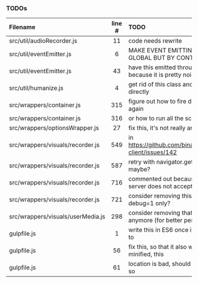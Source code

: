 ### TODOs
| Filename | line # | TODO
|:------|:------:|:------
| src/util/audioRecorder.js | 11 | code needs rewrite
| src/util/eventEmitter.js | 6 | MAKE EVENT EMITTING IN DESPOT NOT GLOBAL BUT BY CONTAINER ID INSTEAD
| src/util/eventEmitter.js | 43 | have this emitted through a configuration because it is pretty noisy
| src/util/humanize.js | 4 | get rid of this class and use those imports directly
| src/wrappers/container.js | 315 | figure out how to fire dom's onload event again
| src/wrappers/container.js | 316 | or how to run all the scripts over again
| src/wrappers/optionsWrapper.js | 27 | fix this, it's not really an option
| src/wrappers/visuals/recorder.js | 549 | in https://github.com/binarykitchen/videomail-client/issues/142
| src/wrappers/visuals/recorder.js | 587 | retry with navigator.getUserMedia_() maybe?
| src/wrappers/visuals/recorder.js | 716 | commented out because for some reasons server does not accept such a long
| src/wrappers/visuals/recorder.js | 721 | consider removing this later or have it for debug=1 only?
| src/wrappers/visuals/userMedia.js | 298 | consider removing that if it's not the case anymore (for better performance)
| gulpfile.js | 1 | write this in ES6 once i have figured out how to
| gulpfile.js | 56 | fix this, so that it also works when not minified, this
| gulpfile.js | 61 | location is bad, should be in a temp folder or so